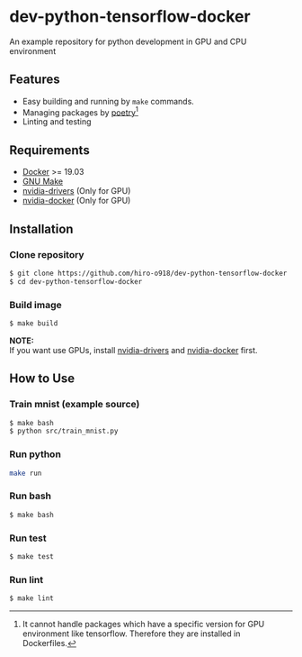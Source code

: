 # dev-python-tensorflow-docker
An example repository for python development in GPU and CPU environment

## Features
- Easy building and running by `make` commands.
- Managing packages by [poetry](https://github.com/sdispater/poetry)[^1]
- Linting and testing
 
[^1]: It cannot handle packages which have a specific version for GPU environment like tensorflow.
Therefore they are installed in Dockerfiles. 

## Requirements
- [Docker](https://www.docker.com/) >= 19.03
- [GNU Make](https://www.gnu.org/software/make/)
- [nvidia-drivers](https://github.com/NVIDIA/nvidia-docker/wiki/Frequently-Asked-Questions#how-do-i-install-the-nvidia-driver) (Only for GPU)
- [nvidia-docker](https://github.com/NVIDIA/nvidia-docker) (Only for GPU)

## Installation
### Clone repository
```bash
$ git clone https://github.com/hiro-o918/dev-python-tensorflow-docker
$ cd dev-python-tensorflow-docker
```

### Build image
```bash
$ make build
```

**NOTE:** <br> 
If you want use GPUs, install [nvidia-drivers](https://github.com/NVIDIA/nvidia-docker/wiki/Frequently-Asked-Questions#how-do-i-install-the-nvidia-driver) and [nvidia-docker](https://github.com/NVIDIA/nvidia-docker) first.


## How to Use
### Train mnist (example source)
```bash
$ make bash
$ python src/train_mnist.py
```
### Run python
```bash
make run
```

### Run bash
```bash
$ make bash
```

### Run test
```bash
$ make test
```

### Run lint
```bash
$ make lint
```
